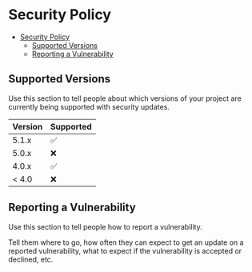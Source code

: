 # Security Policy

- [Security Policy](#security-policy)
    - [Supported Versions](#supported-versions)
    - [Reporting a Vulnerability](#reporting-a-vulnerability)

## Supported Versions

Use this section to tell people about which versions of your project are currently being supported
with security updates.

| Version | Supported          |
|---------|--------------------|
| 5.1.x   | :white_check_mark: |
| 5.0.x   | :x:                |
| 4.0.x   | :white_check_mark: |
| \< 4.0  | :x:                |

## Reporting a Vulnerability

Use this section to tell people how to report a vulnerability.

Tell them where to go, how often they can expect to get an update on a reported vulnerability, what
to expect if the vulnerability is accepted or declined, etc.
